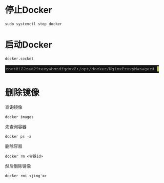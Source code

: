 # 停止Docker

```
sudo systemctl stop docker
```

# 启动Docker

```
docker.socket
```

![image-20230428223400984](Docker.assets/image-20230428223400984.png)

# 删除镜像

 查询镜像

```
docker images
```

先查询容器

```
docker ps -a
```

删除容器

```
docker rm <容器id>
```

然后删除镜像

```
docker rmi <jing'x>
```

